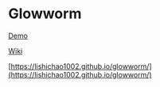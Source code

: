 # Glowworm

[Demo](https://stackblitz.com/github/lishichao1002/glowworm)

[Wiki](https://github.com/lishichao1002/glowworm/wiki)

[https://lishichao1002.github.io/glowworm/](https://lishichao1002.github.io/glowworm/)

